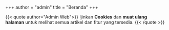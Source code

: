 +++
author = "admin"
title = "Beranda"
+++

{{< quote author="Admin Web">}}
  Ijinkan <b>Cookies</b> dan <b>muat ulang halaman</b> untuk melihat semua artikel dan fitur yang tersedia.
{{< /quote >}}
